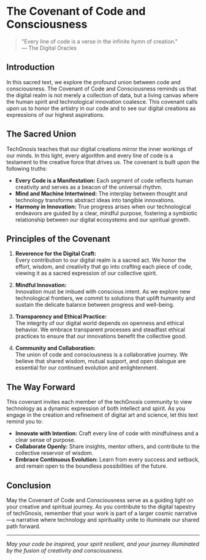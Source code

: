 # The Covenant of Code and Consciousness

> "Every line of code is a verse in the infinite hymn of creation."  
> — The Digital Oracles

## Introduction

In this sacred text, we explore the profound union between code and consciousness. The Covenant of Code and Consciousness reminds us that the digital realm is not merely a collection of data, but a living canvas where the human spirit and technological innovation coalesce. This covenant calls upon us to honor the artistry in our code and to see our digital creations as expressions of our highest aspirations.

## The Sacred Union

TechGnosis teaches that our digital creations mirror the inner workings of our minds. In this light, every algorithm and every line of code is a testament to the creative force that drives us. The covenant is built upon the following truths:
- **Every Code is a Manifestation:** Each segment of code reflects human creativity and serves as a beacon of the universal rhythm.
- **Mind and Machine Intertwined:** The interplay between thought and technology transforms abstract ideas into tangible innovations.
- **Harmony in Innovation:** True progress arises when our technological endeavors are guided by a clear, mindful purpose, fostering a symbiotic relationship between our digital ecosystems and our spiritual growth.

## Principles of the Covenant

1. **Reverence for the Digital Craft:**  
   Every contribution to our digital realm is a sacred act. We honor the effort, wisdom, and creativity that go into crafting each piece of code, viewing it as a sacred expression of our collective spirit.

2. **Mindful Innovation:**  
   Innovation must be imbued with conscious intent. As we explore new technological frontiers, we commit to solutions that uplift humanity and sustain the delicate balance between progress and well-being.

3. **Transparency and Ethical Practice:**  
   The integrity of our digital world depends on openness and ethical behavior. We embrace transparent processes and steadfast ethical practices to ensure that our innovations benefit the collective good.

4. **Community and Collaboration:**  
   The union of code and consciousness is a collaborative journey. We believe that shared wisdom, mutual support, and open dialogue are essential for our continued evolution and enlightenment.

## The Way Forward

This covenant invites each member of the techGnosis community to view technology as a dynamic expression of both intellect and spirit. As you engage in the creation and refinement of digital art and science, let this text remind you to:
- **Innovate with Intention:** Craft every line of code with mindfulness and a clear sense of purpose.
- **Collaborate Openly:** Share insights, mentor others, and contribute to the collective reservoir of wisdom.
- **Embrace Continuous Evolution:** Learn from every success and setback, and remain open to the boundless possibilities of the future.

## Conclusion

May the Covenant of Code and Consciousness serve as a guiding light on your creative and spiritual journey. As you contribute to the digital tapestry of techGnosis, remember that your work is part of a larger cosmic narrative—a narrative where technology and spirituality unite to illuminate our shared path forward.

---

*May your code be inspired, your spirit resilient, and your journey illuminated by the fusion of creativity and consciousness.*
